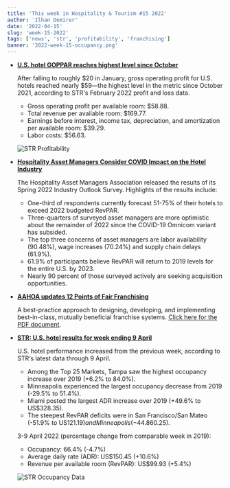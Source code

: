 ```yaml
---
title: 'This week in Hospitality & Tourism #15 2022'
author: 'Ilhan Demirer'
date: '2022-04-15'
slug: 'week-15-2022'
tags: ['news', 'str', 'profitability', 'franchising']
banner: '2022-week-15-occupancy.png'
---
```


- **[U.S. hotel GOPPAR reaches highest level since October](https://www.hotelmanagement.net/operate/us-hotel-goppar-reaches-highest-level-october)**

  After falling to roughly $20 in January, gross operating profit for U.S. hotels reached nearly $59—the highest level in the metric since October 2021, according to STR's February 2022 profit and loss data.

  - Gross operating profit per available room: $58.88.
  - Total revenue per available room: $169.77.
  - Earnings before interest, income tax, depreciation, and amortization per available room: $39.29.
  - Labor costs: $56.63.

  ![STR Profitability](/images/blogimages/2022-week-15-str-profitability.png)

- **[Hospitality Asset Managers Consider COVID Impact on the Hotel Industry](https://www.hotelnewsresource.com/article120390.html)**

  The Hospitality Asset Managers Association released the results of its Spring 2022 Industry Outlook Survey. Highlights of the results include:

  - One-third of respondents currently forecast 51-75% of their hotels to exceed 2022 budgeted RevPAR.
  - Three-quarters of surveyed asset managers are more optimistic about the remainder of 2022 since the COVID-19 Omnicom variant has subsided.
  - The top three concerns of asset managers are labor availability (90.48%), wage increases (70.24%) and supply chain delays (61.9%).
  - 61.9% of participants believe RevPAR will return to 2019 levels for the entire U.S. by 2023.
  - Nearly 90 percent of those surveyed actively are seeking acquisition opportunities.

- **[AAHOA updates 12 Points of Fair Franchising](https://www.aahoa.com/membership/franchise-relations/points-of-fair-franchising)**

  A best-practice approach to designing, developing, and implementing best-in-class, mutually beneficial franchise systems. [Click here for the PDF document](https://www.aahoa.com/docs/default-source/default-document-library/12-points-resource-guide---an-educational-primer---4-1-22.pdf).

- **[STR: U.S. hotel results for week ending 9 April](https://str.com/press-release/str-us-hotel-results-week-ending-9-april)**

  U.S. hotel performance increased from the previous week, according to STR‘s latest data through 9 April.

  - Among the Top 25 Markets, Tampa saw the highest occupancy increase over 2019 (+6.2% to 84.0%).
  - Minneapolis experienced the largest occupancy decrease from 2019 (-29.5% to 51.4%).
  - Miami posted the largest ADR increase over 2019 (+49.6% to US$328.35).
  - The steepest RevPAR deficits were in San Francisco/San Mateo (-51.9% to US$121.19) and Minneapolis (-44.8% to US$60.25).

  3-9 April 2022 (percentage change from comparable week in 2019):

  - Occupancy: 66.4% (-4.7%)
  - Average daily rate (ADR): US$150.45 (+10.6%)
  - Revenue per available room (RevPAR): US$99.93 (+5.4%)

  ![STR Occupancy Data](/images/blogimages/2022-week-15-occupancy.png)
